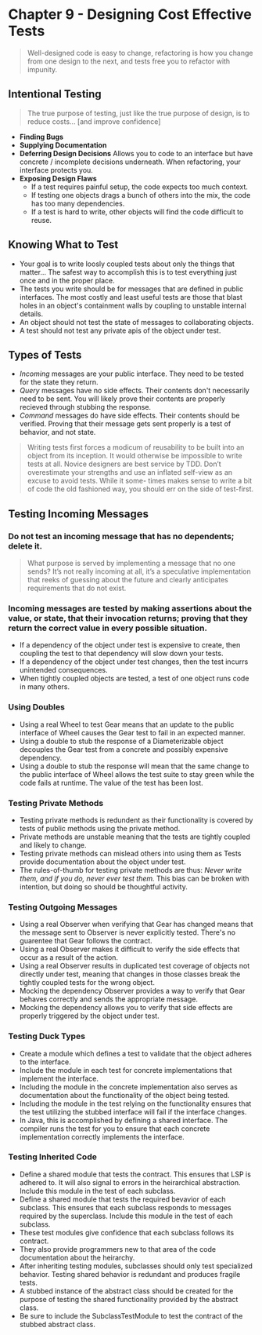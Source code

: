 # Chapter 9 - Designing Cost Effective Tests

> Well-designed code is easy to change, refactoring is how you change from one design to the next, and tests free you to refactor with impunity.

## Intentional Testing
> The true purpose of testing, just like the true purpose of design, is to reduce costs... [and improve confidence]

- **Finding Bugs**
- **Supplying Documentation**
- **Deferring Design Decisions**
	Allows you to code to an interface but have concrete / incomplete decisions underneath. When refactoring, your interface protects you.
- **Exposing Design Flaws**
	- If a test requires painful setup, the code expects too much context.
	- If testing one objects drags a bunch of others into the mix, the code has too many dependencies.
	- If a test is hard to write, other objects will find the code difficult to reuse.
	
	
## Knowing What to Test
- Your goal is to write loosly coupled tests about only the things that matter... The safest way to accomplish this is to test everything just once and in the proper place.
- The tests you write should be for messages that are defined in public interfaces. The most costly and least useful tests are those that blast holes in an object's containment walls by coupling to unstable internal details.
- An object should not test the state of messages to collaborating objects.
- A test should not test any private apis of the object under test.

## Types  of Tests
- *Incoming* messages are your public interface. They need to be tested for the state they return.
- *Query* messages have no side effects. Their contents don't necessarily need to be sent. You will likely prove their contents are properly recieved through stubbing the response.
- *Command* messages do have side effects. Their contents should be verified. Proving that their message gets sent properly is a test of behavior, and not state.

> Writing tests first forces a modicum of reusability to be built into an object from its inception. It would otherwise be impossible to write tests at all. Novice designers are best service by TDD.
> Don’t overestimate your strengths and use an inflated self-view as an excuse to avoid tests. While it some- times makes sense to write a bit of code the old fashioned way, you should err on the side of test-first.

## Testing Incoming Messages

### Do not test an incoming message that has no dependents; delete it.
> What purpose is served by implementing a message that no one sends? It’s not really incoming at all, it’s a speculative implementation that reeks of guessing about the future and clearly anticipates requirements that do not exist.

### Incoming messages are tested by making assertions about the value, or state, that their invocation returns; proving that they return the correct value in every possible situation.
- If a dependency of the object under test is expensive to create, then coupling the test to that dependency will slow down your tests.
- If a dependency of the object under test changes, then the test incurrs unintended consequences.
- When tightly coupled objects are tested, a test of one object runs code in many others.

### Using Doubles
- Using a real Wheel to test Gear means that an update to the public interface of Wheel causes the Gear test to fail in an expected manner.
- Using a double to stub the response of a Diameterizable object decouples the Gear test from a concrete and possibly expensive dependency.
- Using a double to stub the response will mean that the same change to the public interface of Wheel allows the test suite to stay green while the code fails at runtime. The value of the test has been lost.

### Testing Private Methods
- Testing private methods is redundent as their functionality is covered by tests of public methods using the private method.
- Private methods are unstable meaning that the tests are tightly coupled and likely to change.
- Testing private methods can mislead others into using them as Tests provide documentation about the object under test.
- The rules-of-thumb for testing private methods are thus: *Never write them, and if you do, never ever test them.* This bias can be broken with intention, but doing so should be thoughtful activity.

### Testing Outgoing Messages
- Using a real Observer when verifying that Gear has changed means that the message sent to Observer is never explicitly tested. There's no guarentee that Gear follows the contract. 
- Using a real Observer makes it difficult to verify the side effects that occur as a result of the action.
- Using a real Observer results in duplicated test coverage of objects not directly under test, meaning that changes in those classes break the tightly coupled tests for the wrong object.
- Mocking the dependency Observer provides a way to verify that Gear behaves correctly and sends the appropriate message.
- Mocking the dependency allows you to verify that side effects are properly triggered by the object under test.

### Testing Duck Types
- Create a module which defines a test to validate that the object adheres to the interface.
- Include the module in each test for concrete implementations that implement the interface.
- Including the module in the concrete implementation also serves as documentation about the functionality of the object being tested.
- Including the module in the test relying on the functionality ensures that the test utilizing the stubbed interface will fail if the interface changes.
- In Java, this is accomplished by defining a shared interface. The compiler runs the test for you to ensure that each concrete implementation correctly implements the interface.

### Testing Inherited Code
- Define a shared module that tests the contract. This ensures that LSP is adhered to. It will also signal to errors in the heirarchical abstraction. Include this module in the test of each subclass.
- Define a shared module that tests the required bevavior of each subclass. This ensures that each subclass responds to messages required by the superclass. Include this module in the test of each subclass.
- These test modules give confidence that each subclass follows its contract.
- They also provide programmers new to that area of the code documentation about the heirarchy.
- After inheriting testing modules, subclasses should only test specialized behavior. Testing shared behavior is redundant and produces fragile tests.
- A stubbed instance of the abstract class should be created for the purpose of testing the shared functionality provided by the abstract class.
- Be sure to include the SubclassTestModule to test the contract of the stubbed abstract class.